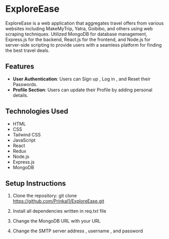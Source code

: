  # ExploreEase
ExploreEase is a web application that aggregates travel offers from various websites including MakeMyTrip, Yatra, Goibibo, and others using web scraping techniques.
Utilized MongoDB for database management, Express.js for the backend, React.js for the frontend, and Node.js for server-side scripting to provide users with a seamless platform for finding the best travel deals.

## Features

- **User Authentication**: Users can Sign up , Log in , and Reset their Passwords.
- **Profile Section**: Users can update their Profile by adding personal details.

## Technologies Used

- HTML
- CSS
- Tailwind CSS
- JavaScript
- React
- Redux
- Node.js
- Express.js
- MongoDB

## Setup Instructions
1. Clone the repository:
   git clone https://github.com/Prinkal1/ExploreEase.git

2. Install all dependencies written in req.txt file

3. Change the MongoDB URL with your URL

4. Change the SMTP server address , username , and password 
